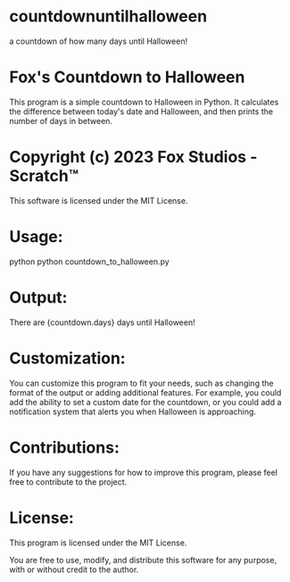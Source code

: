 # countdownuntilhalloween
a countdown of how many days until Halloween!

# Fox's Countdown to Halloween
This program is a simple countdown to Halloween in Python. It calculates the difference between today's date and Halloween, and then prints the number of days in between.

# Copyright (c) 2023 Fox Studios - Scratch™

This software is licensed under the MIT License.

# Usage:

python
python countdown_to_halloween.py

# Output:

There are {countdown.days} days until Halloween!

# Customization:

You can customize this program to fit your needs, such as changing the format of the output or adding additional features. For example, you could add the ability to set a custom date for the countdown, or you could add a notification system that alerts you when Halloween is approaching.

# Contributions:

If you have any suggestions for how to improve this program, please feel free to contribute to the project.

# License:

This program is licensed under the MIT License.

You are free to use, modify, and distribute this software for any purpose, with or without credit to the author.
